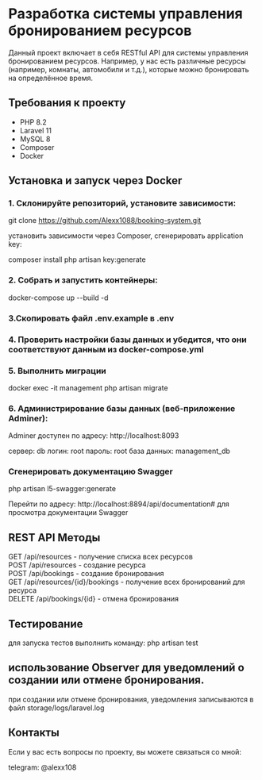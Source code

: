 # Разработка системы управления бронированием ресурсов
Данный проект включает в себя RESTful API для системы управления бронированием ресурсов. Например, у нас есть различные ресурсы 
(например, комнаты, автомобили и т.д.), которые можно бронировать на определённое время. 

## Требования к проекту

- PHP 8.2
- Laravel 11
- MySQL 8
- Composer
- Docker

## Установка и запуск через Docker

### 1. Склонируйте репозиторий, установите зависимости:

git clone https://github.com/Alexx1088/booking-system.git

установить зависимости через Composer, сгенерировать application key:

composer install
php artisan key:generate

### 2.  Собрать и запустить контейнеры:

docker-compose up --build -d

### 3.Скопировать файл .env.example в .env

### 4. Проверить настройки базы данных и убедится, что они соответствуют данным из docker-compose.yml

### 5. Выполнить миграции

docker exec -it management php artisan migrate

### 6. Администрирование базы данных (веб-приложение Adminer):

Adminer доступен по адресу: http://localhost:8093

сервер: db
логин: root
пароль: root
база данных: management_db

### Сгенерировать документацию Swagger

php artisan l5-swagger:generate

Перейти по адресу: http://localhost:8894/api/documentation# для просмотра документации Swagger

## REST API Методы

GET   /api/resources - получение списка всех ресурсов  
POST  /api/resources - cоздание ресурса   
POST  /api/bookings  - cоздание бронирования  
GET   /api/resources/{id}/bookings - получение всех бронирований для ресурса  
DELETE /api/bookings/{id} - отмена бронирования  

## Тестирование

для запуска тестов выполнить команду: php artisan test

## использование Observer для уведомлений о создании или отмене бронирования.

при создании или отмене бронирования, уведомления записываются в файл storage/logs/laravel.log

## Контакты

Если у вас есть вопросы по проекту, вы можете связаться со мной:

telegram: @alexx108
